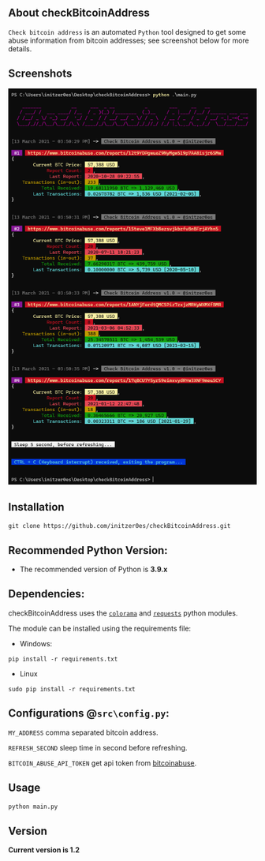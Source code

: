 ## About checkBitcoinAddress

`Check bitcoin address` is an automated `Python` tool designed to get some abuse information from bitcoin addresses; see screenshot below for more details.

## Screenshots

![checkBitcoinAddress](https://raw.githubusercontent.com/initzer0es/checkBitcoinAddress/master/img/screenshot.png "checkBitcoinAddress in action")

## Installation

```
git clone https://github.com/initzer0es/checkBitcoinAddress.git
```

## Recommended Python Version:

- The recommended version of Python is **3.9.x**

## Dependencies:

checkBitcoinAddress uses the [`colorama`](https://github.com/tartley/colorama) and [`requests`](https://github.com/psf/requests) python modules.

The module can be installed using the requirements file:

- Windows:

```
pip install -r requirements.txt
```

- Linux

```
sudo pip install -r requirements.txt
```

## Configurations @`src\config.py`:

`MY_ADDRESS` comma separated bitcoin address.

`REFRESH_SECOND` sleep time in second before refreshing.

`BITCOIN_ABUSE_API_TOKEN` get api token from [bitcoinabuse](https://www.bitcoinabuse.com).

## Usage

```
python main.py
```

## Version

**Current version is 1.2**
